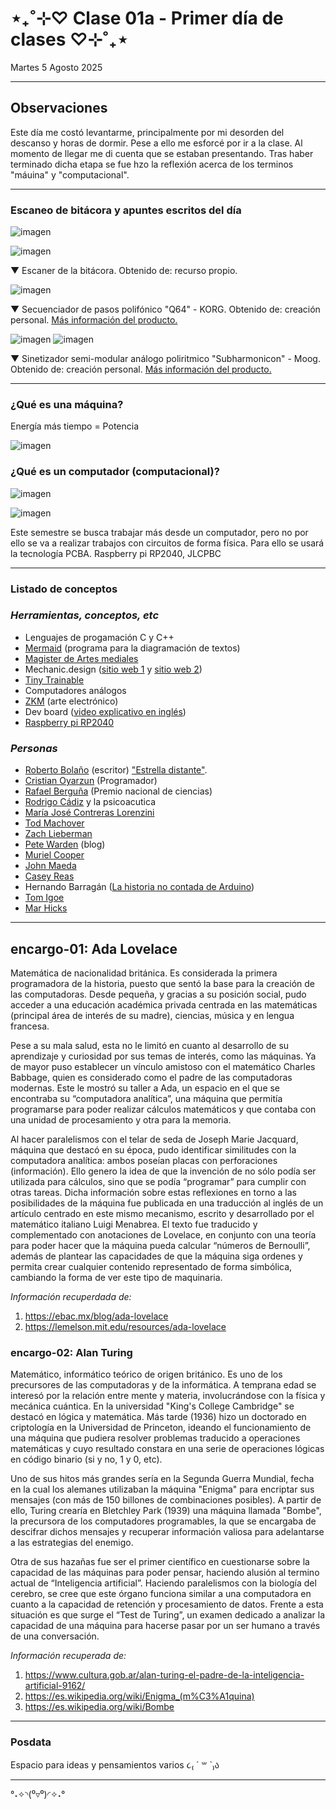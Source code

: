 # ⋆₊˚⊹♡ Clase 01a - Primer día de clases ♡⊹˚₊⋆

Martes 5 Agosto 2025

***

## Observaciones

Este día me costó levantarme, principalmente por mi desorden del descanso y horas de dormir. Pese a ello me esforcé por ir a la clase. Al momento de llegar me di cuenta que se estaban presentando. Tras haber terminado dicha etapa se fue hzo la reflexión acerca de los terminos "máuina" y "computacional".

***

### Escaneo de bitácora y apuntes escritos del día

![imagen](./imagenes/01.jpg)

![imagen](./imagenes/02.jpg)

▼ Escaner de la bitácora. Obtenido de: recurso propio.

![imagen](./imagenes/03.jpeg)

▼ Secuenciador de pasos polifónico "Q64" - KORG. Obtenido de: creación personal. [Más información del producto.](https://www.korg.com/cl/products/dj/sq_64/)

![imagen](./imagenes/04.jpeg)
![imagen](./imagenes/05.jpeg)

▼ Sinetizador semi-modular análogo poliritmico "Subharmonicon" - Moog. Obtenido de: creación personal. [Más información del producto.](https://www.moogmusic.com/synthesizers/subharmonicon/)

***

### ¿Qué es una máquina?

Energía más tiempo = Potencia

![imagen](./imagenes/06.jpeg)

### ¿Qué es un computador (computacional)?

![imagen](./imagenes/07.jpeg)

![imagen](./imagenes/08.jpeg)

Este semestre se busca trabajar más desde un computador, pero no por ello se va a realizar trabajos con circuitos de forma física. Para ello se usará la tecnología PCBA.
Raspberry pi RP2040,
JLCPBC

***

### Listado de conceptos

### _Herramientas, conceptos, etc_

- Lenguajes de progamación C y C++
- [Mermaid](https://mermaid.js.org/) (programa para la diagramación de textos)
- [Magister de Artes mediales](https://artes.uchile.cl/postgrados/43490/artes-mediales)
- Mechanic.design ([sitio web 1](https://mechanicaldesign101.com/) y [sitio web 2](https://www.machinedesign.com/))
- [Tiny Trainable](https://github.com/montoyamoraga/tiny-trainable-instruments)
- Computadores análogos
- [ZKM](https://en.wikipedia.org/wiki/ZKM_Center_for_Art_and_Media_Karlsruhe) (arte electrónico)
- Dev board ([video explicativo en inglés](https://www.youtube.com/watch?v=JrO2LziLXtM&ab_channel=UTSOURCE))
- [Raspberry pi RP2040](https://raspberrypi.cl/producto/raspberry-pi-rp2040/)

### _Personas_

- [Roberto Bolaño](https://es.wikipedia.org/wiki/Roberto_Bola%C3%B1o) (escritor) ["Estrella distante"](https://es.wikipedia.org/wiki/Estrella_distante).
- [Cristian Oyarzun](https://www.instagram.com/coyarzunroa/) (Programador)
- [Rafael Berguña](https://www.uc.cl/universidad/premios-nacionales/rafael-benguria-donoso/) (Premio nacional de ciencias)
- [Rodrigo Cádiz](https://musica.uc.cl/docentes/rodrigo-cadiz/) y la psicoacutica
- [María José Contreras Lorenzini](https://www.mariajosecontreras.com/)
- [Tod Machover](https://www.media.mit.edu/people/tod/overview/)
- [Zach Lieberman](http://zach.li/)
- [Pete Warden](https://petewarden.com/) (blog)
- [Muriel Cooper](https://disenadorasgraficas.com/biografia/muriel-cooper/)
- [John Maeda](https://www.media.mit.edu/people/maeda/overview/)
- [Casey Reas](https://reas.com/)
- Hernando Barragán ([La historia no contada de Arduino](https://arduinohistory.github.io/))
- [Tom Igoe](https://tigoe.com/)
- [Mar Hicks](https://marhicks.com/)

***

## encargo-01: Ada Lovelace

Matemática de nacionalidad británica. Es considerada la primera programadora de la historia, puesto que sentó la base para la creación de las computadoras.
Desde pequeña, y gracias a su posición social, pudo acceder a una educación académica privada centrada en las matemáticas (principal área de interés de su madre), ciencias, música y en lengua francesa.

Pese a su mala salud, esta no le limitó en cuanto al desarrollo de su aprendizaje y curiosidad por sus temas de interés, como las máquinas.
Ya de mayor puso establecer un vínculo amistoso con el matemático Charles Babbage, quien es considerado como el padre de las computadoras modernas. Este le mostró su taller a Ada, un espacio en el que se encontraba su “computadora analítica”, una máquina que permitía programarse para poder realizar cálculos matemáticos y que contaba con una unidad de procesamiento y otra para la memoria.

Al hacer paralelismos con el telar de seda de Joseph Marie Jacquard, máquina que destacó en su época, pudo identificar similitudes con la computadora analítica: ambos poseían placas con perforaciones (información). Ello genero la idea de que la invención de no sólo podía ser utilizada para cálculos, sino que se podía “programar” para cumplir con otras tareas.
Dicha información sobre estas reflexiones en torno a las posibilidades de la máquina fue publicada en una traducción al inglés de un artículo centrado en este mismo mecanismo, escrito y desarrollado por el matemático italiano Luigi Menabrea. El texto fue traducido y complementado con anotaciones de Lovelace, en conjunto con una teoría para poder hacer que la máquina pueda calcular “números de Bernoulli”, además de plantear las capacidades de que la máquina siga ordenes y permita crear cualquier contenido representado de forma simbólica, cambiando la forma de ver este tipo de maquinaria.

_Información recuperdada de:_

1) <https://ebac.mx/blog/ada-lovelace>
2) <https://lemelson.mit.edu/resources/ada-lovelace>

### encargo-02: Alan Turing

Matemático, informático teórico de origen británico.
Es uno de los precursores de las computadoras y de la informática. A temprana edad se interesó por la relación entre mente y materia, involucrándose con la física y mecánica cuántica. En la universidad "King's College Cambridge" se destacó en lógica y matemática. Más tarde (1936) hizo un doctorado en criptología en la Universidad de Princeton, ideando el funcionamiento de una máquina que pudiera resolver problemas traducido a operaciones matemáticas y cuyo resultado constara en una serie de operaciones lógicas en código binario (si y no, 1 y 0, etc).

Uno de sus hitos más grandes sería en la Segunda Guerra Mundial, fecha en la cual los alemanes utilizaban la máquina "Enigma" para encriptar sus mensajes (con más de 150 billones de combinaciones posibles). A partir de ello, Turing crearía en Bletchley Park (1939) una máquina llamada "Bombe", la precursora de los computadores programables, la que se encargaba de descifrar dichos mensajes y recuperar información valiosa para adelantarse a las estrategias del enemigo.

Otra de sus hazañas fue ser el primer científico en cuestionarse sobre la capacidad de las máquinas para poder pensar, haciendo alusión al termino actual de “Inteligencia artificial”. Haciendo paralelismos con la biología del cerebro, se cree que este órgano funciona similar a una computadora en cuanto a la capacidad de retención y procesamiento de datos. Frente a esta situación es que surge el “Test de Turing”, un examen dedicado a analizar la capacidad de una máquina para hacerse pasar por un ser humano a través de una conversación.

_Información recuperada de:_

1) <https://www.cultura.gob.ar/alan-turing-el-padre-de-la-inteligencia-artificial-9162/>
2) <https://es.wikipedia.org/wiki/Enigma_(m%C3%A1quina)>
3) <https://es.wikipedia.org/wiki/Bombe>

***

### Posdata

Espacio para ideas y pensamientos varios ૮₍ ´ ꒳ `₎ა

***

°˖✧◝(⁰▿⁰)◜✧˖°
